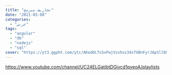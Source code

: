 ```yaml
---
title: "تخاريف مبرمج"
date: "2021-03-08"
categories:
  - "عربي"
tags:
  - "angular"
  - "db"
  - "nodejs"
  - "sql"
cover: "https://yt3.ggpht.com/ytc/AKedOLTs5xPwjVzxhss34sTUBnFyrJApSllD0pa3oQaOhw=s88-c-k-c0x00ffffff-no-rj"
---
```


https://www.youtube.com/channel/UC24ELGatjbtDGivcd1pyeoA/playlists
